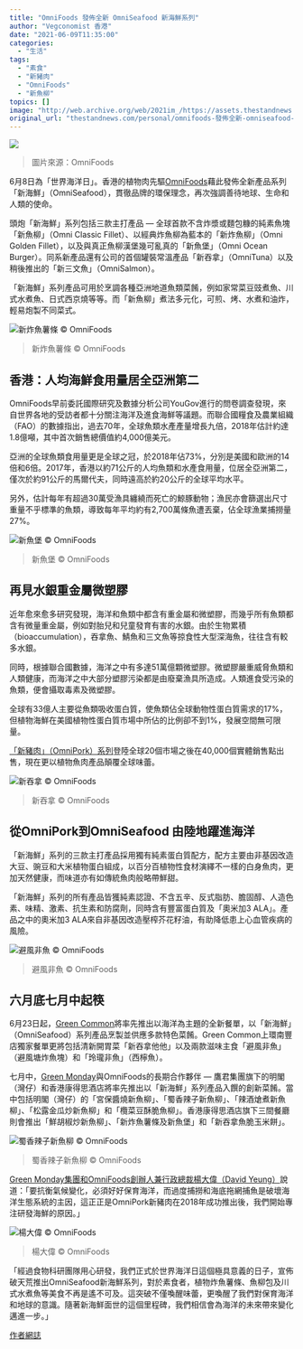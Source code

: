 ```yaml
---
title: "OmniFoods 發佈全新 OmniSeafood 新海鮮系列"
author: "Vegconomist 香港"
date: "2021-06-09T11:35:00"
categories:
  - "生活"
tags:
  - "素食"
  - "新豬肉"
  - "OmniFoods"
  - "新魚柳"
topics: []
image: "http://web.archive.org/web/2021im_/https://assets.thestandnews.com/media/photos/omni_1Rab8.png"
original_url: "thestandnews.com/personal/omnifoods-發佈全新-omniseafood-新海鮮系列"
---
```

![](http://web.archive.org/web/2021im_/https://assets.thestandnews.com/media/photos/omni_1Rab8.png)
> 圖片來源：OmniFoods

6月8日為「世界海洋日」。香港的植物肉先驅[OmniFoods](http://web.archive.org/web/20211229132943/https://vegconomist.hk/%e5%85%ac%e5%8f%b8/%e9%a6%99%e6%b8%af%ef%bc%9aikea%e5%a4%a5%e6%8b%8domnifoods%e6%8e%a8%e5%87%ba%e5%85%a8%e6%96%b0%e8%8f%9c%e5%bc%8f%e6%85%b6%e7%a5%9d%e7%91%9e%e5%85%b8%e5%9c%8b%e6%85%b6/)藉此發佈全新產品系列「新海鮮」（OmniSeafood），貫徹品牌的環保理念，再次強調善待地球、生命和人類的使命。

頭炮「新海鮮」系列包括三款主打產品 — 全球首款不含炸漿或麵包糠的純素魚塊「新魚柳」（Omni Classic Fillet）、以經典炸魚柳為藍本的「新炸魚柳」（Omni Golden Fillet），以及與真正魚柳漢堡幾可亂真的「新魚堡」（Omni Ocean Burger）。同系新產品還有公司的首個罐裝常溫產品「新吞拿」（OmniTuna）以及稍後推出的「新三文魚」（OmniSalmon）。

「新海鮮」系列產品可用於烹調各種亞洲地道魚類菜餚，例如家常菜豆豉煮魚、川式水煮魚、日式西京燒等等。而「新魚柳」煮法多元化，可煎、烤、水煮和油炸，輕易炮製不同菜式。

![新炸魚薯條 © OmniFoods](http://web.archive.org/web/2021im_/https://vegconomist.hk/wp-content/uploads/sites/11/2021/06/The-Garage-Bar-New-Fish-_-Chips-%E6%96%B0%E7%82%B8%E9%AD%9A%E8%96%AF%E6%A2%9D_1-1-1024x682.jpg)
> 新炸魚薯條 © OmniFoods

香港：人均海鮮食用量居全亞洲第二
----------------

OmniFoods早前委託國際研究及數據分析公司YouGov進行的問卷調查發現，來自世界各地的受訪者都十分關注海洋及進食海鮮等議題。而聯合國糧食及農業組織（FAO）的數據指出，過去70年，全球魚類水產產量增長九倍，2018年估計約達1.8億噸，其中首次銷售總價值約4,000億美元。

亞洲的全球魚類食用量更是全球之冠，於2018年佔73%，分別是美國和歐洲的14倍和6倍。2017年，香港以約71公斤的人均魚類和水產食用量，位居全亞洲第二，僅次於約91公斤的馬爾代夫，同時遠高於約20公斤的全球平均水平。

另外，估計每年有超過30萬受漁具纏繞而死亡的鯨豚動物；漁民亦會篩選出尺寸重量不乎標準的魚類，導致每年平均約有2,700萬條魚遭丟棄，佔全球漁業捕撈量27%。

![新魚堡 © OmniFoods](http://web.archive.org/web/2021im_/https://vegconomist.hk/wp-content/uploads/sites/11/2021/06/OMNI2021_Omni-Ocean-Burger_dish_1-1024x720.jpg)
> 新魚堡 © OmniFoods

再見水銀重金屬微塑膠
----------

近年愈來愈多研究發現，海洋和魚類中都含有重金屬和微塑膠，而幾乎所有魚類都含有微量重金屬，例如對胎兒和兒童發育有害的水銀。由於生物累積（bioaccumulation），吞拿魚、鯖魚和三文魚等掠食性大型深海魚，往往含有較多水銀。

同時，根據聯合國數據，海洋之中有多達51萬億顆微塑膠。微塑膠嚴重威脅魚類和人類健康，而海洋之中大部分塑膠污染都是由廢棄漁具所造成。人類進食受污染的魚類，便會攝取毒素及微塑膠。

全球有33億人主要從魚類吸收蛋白質，使魚類佔全球動物性蛋白質需求的17%，但植物海鮮在美國植物性蛋白質市場中所佔的比例卻不到1%，發展空間無可限量。

[「新豬肉」（OmniPork）系列](http://web.archive.org/web/20211229132943/https://vegconomist.hk/%e5%85%ac%e5%8f%b8/%e6%96%b0%e8%b1%ac%e8%82%89%e5%83%b9%e6%a0%bc%e4%b8%8b%e8%aa%bf%e7%99%be%e5%88%86%e4%b9%8b22%e8%88%87%e5%82%b3%e7%b5%b1%e8%b1%ac%e8%82%89%e7%9c%8b%e9%bd%8a/)登陸全球20個市場之後在40,000個實體銷售點出售，現在更以植物魚肉產品顛覆全球味蕾。

![新吞拿 © OmniFoods](http://web.archive.org/web/2021im_/https://vegconomist.hk/wp-content/uploads/sites/11/2021/06/OMNI2021_OmnTuna_dish_1-1024x745.jpg)
> 新吞拿 © OmniFoods

**從OmniPork到OmniSeafood 由陸地躍進海洋**
---------------------------------

「新海鮮」系列的三款主打產品採用獨有純素蛋白質配方，配方主要由非基因改造大豆、豌豆和大米植物蛋白組成，以百分百植物性食材演繹不一樣的白身魚肉，更加天然健康，而味道亦有如傳統魚肉般略帶鮮甜。

「新海鮮」系列的所有產品皆獲純素認證、不含五辛、反式脂肪、膽固醇、人造色素、味精、激素、抗生素和防腐劑，同時含有豐富蛋白質及「奧米加3 ALA」。產品之中的奧米加3 ALA來自非基因改造壓榨芥花籽油，有助降低患上心血管疾病的風險。

![避風非魚 © OmniFoods](http://web.archive.org/web/2021im_/https://vegconomist.hk/wp-content/uploads/sites/11/2021/06/GCSheungWan_Spicy-Storm-OmniFillet-1024x683.jpg)
> 避風非魚 © OmniFoods

六月底七月中起筷
--------

6月23日起，[Green Common](http://web.archive.org/web/20211229132943/https://vegconomist.hk/%e5%b8%82%e5%a0%b4%e8%b6%a8%e5%8b%a2/green-common%e6%96%b0%e5%8a%a0%e5%9d%a1%e5%ba%97%e9%96%8b%e5%b9%95/)將率先推出以海洋為主題的全新餐單，以「新海鮮」（OmniSeafood）系列產品烹製並供應多款特色菜餚。Green Common上環南豐店獨家餐單更將包括清新開胃菜「新吞拿他他」以及兩款滋味主食「避風非魚」（避風塘炸魚塊）和「玲瓏非魚」（西檸魚）。

七月中，[Green Monday](http://web.archive.org/web/20211229132943/https://vegconomist.hk/%e5%b8%82%e5%a0%b4%e8%b6%a8%e5%8b%a2/green-monday%e8%88%87%e9%b7%b9%e5%90%9b%e9%9b%86%e5%9c%98%e6%97%97%e4%b8%8b%e4%b8%ad%e8%8f%9c%e5%bb%b3%e8%81%af%e6%89%8b%e6%8e%a8%e5%bb%a3%e7%b6%a0%e8%89%b2%e9%a3%b2%e9%a3%9f/)與OmniFoods的長期合作夥伴 — 鷹君集團旗下的明閣（灣仔）和香港康得思酒店將率先推出以「新海鮮」系列產品入饌的創新菜餚。當中包括明閣（灣仔）的「宮保醬燒新魚柳」、「蜀香辣子新魚柳」、「辣酒熗煮新魚柳」、「松露金瓜炒新魚柳」和「欖菜豆酥脆魚柳」。香港康得思酒店旗下三間餐廳則會推出「鮮胡椒炒新魚柳」、「新炸魚薯條及新魚堡」和「新吞拿魚脆玉米餅」。

![蜀香辣子新魚柳 © OmniFoods](http://web.archive.org/web/2021im_/https://vegconomist.hk/wp-content/uploads/sites/11/2021/06/Ming-Court-Wan-Chai-%E8%9C%80%E9%A6%99%E8%BE%A3%E5%AD%90%E6%96%B0%E9%AD%9A%E6%9F%B3-Fried-Omni-Classic-Fillet-with-dry-chilli-Sichuan-style_1-1024x682.jpg)
> 蜀香辣子新魚柳 © OmniFoods

[Green Monday集團和OmniFoods創辦人兼行政總裁楊大偉（David Yeung）](http://web.archive.org/web/20211229132943/https://vegconomist.hk/%e8%a8%aa%e5%95%8f/%e6%a5%8a%e5%a4%a7%e5%81%89%ef%bc%9a%e6%85%b6%e5%b9%b8%e8%83%bd%e5%a4%a0%e6%af%8f%e4%b8%80%e5%a4%a9%ef%bc%8c%e4%b8%80%e9%bb%9e%e4%b8%80%e6%bb%b4%ef%bc%8c%e4%bb%a4%e4%b8%96%e7%95%8c%e7%be%8e%e5%a5%bd/)說道：「要抗衡氣候變化，必須好好保育海洋，而過度捕撈和海底拖網捕魚是破壞海洋生態系統的主因，這正正是OmniPork新豬肉在2018年成功推出後，我們開始專注研發海鮮的原因。」

![楊大偉 © OmniFoods](http://web.archive.org/web/2021im_/https://vegconomist.hk/wp-content/uploads/sites/11/2021/06/OMNI2021-David-Yeung-Founder-and-CEO-of-Green-Monday-Group-1-1024x683.jpg)
> 楊大偉 © OmniFoods

「經過食物科研團隊用心研發，我們正式於世界海洋日這個極具意義的日子，宣佈破天荒推出OmniSeafood新海鮮系列，對於素食者，植物炸魚薯條、魚柳包及川式水煮魚等美食不再是遙不可及。這突破不僅喚醒味蕾，更喚醒了我們對保育海洋和地球的意識。隨著新海鮮面世的這個里程碑，我們相信會為海洋的未來帶來變化邁進一步。」

[作者網誌](http://web.archive.org/web/20211229132943/https://vegconomist.hk/%e7%94%a2%e5%93%81/omnifoods%e7%99%bc%e4%bd%88%e5%85%a8%e6%96%b0omniseafood%e6%96%b0%e6%b5%b7%e9%ae%ae%e7%b3%bb%e5%88%97/)